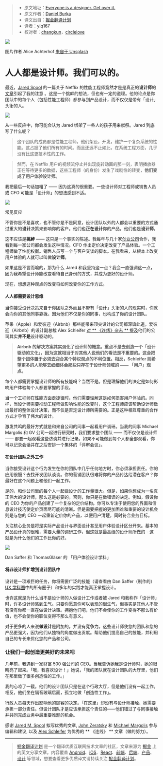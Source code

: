 > * 原文地址：[Everyone is a designer. Get over it.](https://library.gv.com/everyone-is-a-designer-get-over-it-501cc9a2f434)
> * 原文作者：[Daniel Burka](https://library.gv.com/@dburka)
> * 译文出自：[掘金翻译计划](https://github.com/xitu/gold-miner)
> * 译者：[ylq167](https://github.com/ylq167)
> * 校对者：[changkun](https://github.com/changkun)，[circlelove](https://github.com/circlelove)


![](https://cdn-images-1.medium.com/max/2000/1*xIoFsnWI_2-1VOy00a2KrQ.jpeg)

图片作者 Alice Achterhof [来自于 Unsplash](https://unsplash.com/search/designer-paint?photo=FwF_fKj5tBo)

# 人人都是设计师。我们可以的。 #

最近，[Jared Spool](https://www.uie.com/about/) 的一篇关于 Netflix 的性能工程师竟然才是是真正的**设计师**的[文章](https://articles.uie.com/signup/)引起了我的注意 。这是一个挑衅的想法，但也有一定的道理。他的论点是你团队中的每个人（包括性能工程师）都参与到产品设计，而不仅仅是带有「设计」头衔的人。

![](https://cdn-images-1.medium.com/max/800/1*qLoczEHONP188zelJbn-6w@2x.png)

从一些反应中，你可能会认为 Jared 绑架了一些人的孩子用来献祭。Jared 到底写了什么呢？

> 这个团队的成员都是性能工程师。他们架设，开发，维护一个复杂系统的性能。这占据了他们所有的时间。而且还远不止如此，在系统工程方面，几乎没有比这更技术性的工作。

> 然而，在 Netflix 用户的视频流停止并出现旋转动画的那一刻，表明播放器正在等待更多的数据，这些工程师（的身份）发生了戏剧性的转变，**他们变成了用户体验设计师。**

我把最后一句话加粗了 —— 因为这真的很重要。一些设计师对工程师或销售人员或 CFO 可能是「设计师」的想法感到不适。

![](https://cdn-images-1.medium.com/max/800/1*ErZDaGRy3mJ19jGdWqeJgA@2x.png)

常见反应

不管你是不是喜欢，也不管你是不是同意，设计团队以外的人都会以重要的方式通过重大的**设计**决策来影响你的客户。他们也**正在设计**你的产品，他们也是**设计师**。

这不应该是**挑衅** —— 这只是一个事实的陈述。我每年与几十家[创业公司](http://www.gv.com/portfolio/)合作，我看到每一家公司都会发生这种情况。CFO 作出定价决定改变了产品体验。一个工程师做了性能权衡。销售人员写一个与客户交谈的脚本。在我看来，从根本上改变用户体验的人就可以叫做**设计师**。

如果这是不言而喻的，那为什么 Jared 和我坚持这一点？我会一直强调这一点，因为我希望设计师能改变看待自己身份的方式，并成为更好的设计师。

现在，想想这种观点的改变将如何改变你的工作方式。

#### 人人都需要设计思维 ####

当你接受设计决策来自于你团队之外而且不带有「设计」头衔的人的现实时，你就会向你的其他同事靠拢。因为他们不仅是你的同事，也构成了你的设计团队。

苹果（Apple）和爱彼迎（Airbnb）那些能带来顶尖设计的公司都深谙此道。爱彼迎（Airbnb）的设计副总裁 Alex Schleifer [对 ** 《连线》杂志 ** 提及](https://www.wired.com/2015/01/airbnbs-new-head-design-believes-design-led-companies-dont-work/)他们的公司其实**并不是**设计驱动的。

>**Airbnb 的解决方案其实淡化了设计师的概念。重点不是去创造一个「设计驱动的文化」，因为这就相当于对其他人说他们的看法是不重要的。这会把整个团体置于必须去迎合某个特权观点的不利位置。相反，Schleifer 则希望更多的人能够去细细体会那些只存在于设计师领域的 —— 「用户」观点。**

每个人都需要掌握设计师的所有技能吗？当然不是。但是理解他们的决定是如何影响用户体验每个人都要掌握的手段。

当一个工程师在性能方面走捷径时，他们需要理解这是如何损害用户体验的。同样，当设计师需要推动工程师做影响性能的改变时，这个工程师应该帮助设计师做出最好的整体设计决策，而不仅是否定设计师所需要的。正是这种相互尊重的合作方式才孕育了伟大的设计。

激发共鸣的最好方式就是和来自公司的同事一起看用户调研。当我的同事 Michael Margolis 和 GV 公司一起进行研究时，我们要求整个团队 —— 而不仅仅是设计师 —— 都要一起观看这些访谈并进行记录。如果不可能做到每个人都全部观看，你可以记录会话并在之后安排一个集体的「评审会议」。

#### 在设计团队之外工作 ####

当你接受设计这个行为发生在你的团队中几乎任何地方时，你必须承担责任。你的应用很慢？去找开发团队谈谈。你的营销团队很难将你的产品传达给潜在客户？你最好在这个问题上和他们一起工作。

是的，和你公司里的每个人一起做设计的工作量很大。但是，如果你想成为一名真正伟大的设计师，那么这是必要的。否则，你只是在做错误的决定。例如，假设你的 CEO 为你的产品创建了一个复杂的定价结构。你可以专注于使用您的界面和信息设计技巧使定价页面尽可能的清晰。但是需要把握的更加困难和重要的设计机会则是与您的 CEO 一起重新定价你的产品，以便用户清楚，同时符合业务目标。

关注核心业务是将是实际产品设计与界面设计甚至用户体验设计区分开来。基本的产品设计真的很难，需要大量的调研工作，但这就是最高级的设计师所做的 - 这就是为什么他们的工作比你的好。

![](https://cdn-images-1.medium.com/max/600/1*czW-2nrN_3l50ZzgYQYqlw@2x.png)

Dan Saffer 和 ThomasGläser 的 「用户体验设计学科」

#### 将非设计师扩增到设计团队中 ####

设计是一项艰巨的任务，你将需要广泛的技能（请查看由 Dan Saffer（制作的）[UX 学科图](https://www.fastcodesign.com/1671735/infographic-the-intricate-anatomy-of-ux-design)中的所有圈子）和多年的实践才能真正掌握设计。

也许这就是为什么当不是设计师的人做设计工作或者被 Jared 和我称作「设计师」时，许多设计师感到生气。只要你愿意你可以表现的很生气，但事实是其他人不管有没有你都一直在做设计决策。拥抱他们吧，他们不会使你的工作变得不那么有价值，也不会使你的职位变得不那么有意义。

对于更多的人来说**做设计**是附加的，并没有竞争力。这些设计师使您的团队和您的产品更强大，因为他们从独特的角度做出贡献。帮助他们提高自己的技能，并利用自己的专长来优化您的产品和公司。

### **让我们一起创造更美好的未来吧** ###

几年前，我遇到一家财富 500 强公司的 CEO。当我告诉她我是设计师时，她的眼睛亮了起来。「哦，我喜欢设计！」她说，「我的团队就在设计团队的大厅里，他们在那里做了很多创造性的工作。」

我的心凉了一截。他们的设计团队只是在这个行政大厅，但是他们没有一起工作。相反，他们坐在隔音玻璃后面，孤立地做「创造性工作」。

行政人员每天作出影响他的顾客的决定。「在这里」却没有与设计师接触，她需要承担一部分责任。但设计团队才是应该承担这个责任的——他们错过了与同事接触并共同完成业务中最重要难题的机会。

感谢 [Jared M. Spool](https://medium.com/@jmspool) 拟写优秀的文章, [John Zeratsky](https://medium.com/@jazer) 和 [Michael Margolis](https://medium.com/@mmargolis) 参与编辑和建议, 以及 [Alex Schleifer](https://medium.com/@alexoid) 为优秀的 ** 《连线》 ** 文章（做的努力）。

---

> [掘金翻译计划](https://github.com/xitu/gold-miner) 是一个翻译优质互联网技术文章的社区，文章来源为 [掘金](https://juejin.im) 上的英文分享文章。内容覆盖 [Android](https://github.com/xitu/gold-miner#android)、[iOS](https://github.com/xitu/gold-miner#ios)、[React](https://github.com/xitu/gold-miner#react)、[前端](https://github.com/xitu/gold-miner#前端)、[后端](https://github.com/xitu/gold-miner#后端)、[产品](https://github.com/xitu/gold-miner#产品)、[设计](https://github.com/xitu/gold-miner#设计) 等领域，想要查看更多优质译文请持续关注 [掘金翻译计划](https://github.com/xitu/gold-miner)。
